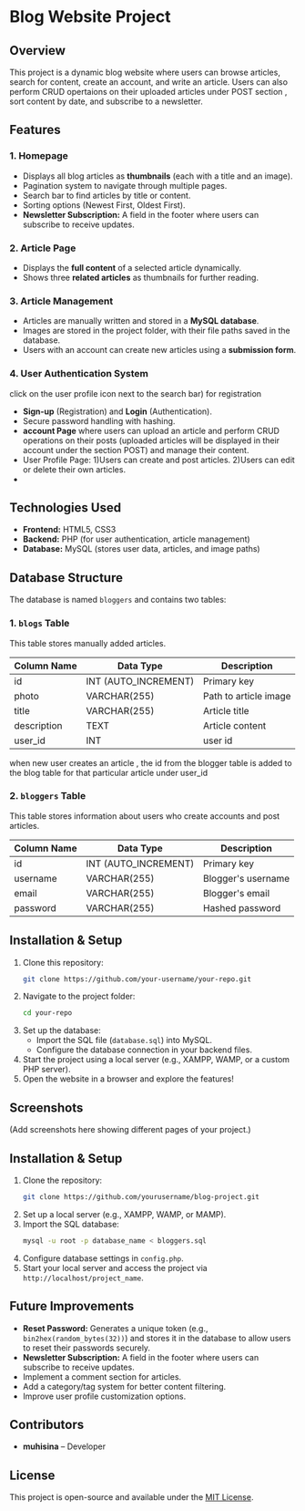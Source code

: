 # Blog Website Project

## Overview
This project is a dynamic blog website where users can browse articles, search for content, create an account, and write an article. Users can also perform CRUD opertaions on their uploaded articles under POST section , sort content by date, and subscribe to a newsletter.

## Features
### 1. Homepage
- Displays all blog articles as **thumbnails** (each with a title and an image).
- Pagination system to navigate through multiple pages.
- Search bar to find articles by title or content.
- Sorting options (Newest First, Oldest First).
- **Newsletter Subscription:** A field in the footer where users can subscribe to receive updates.


### 2. Article Page
- Displays the **full content** of a selected article dynamically.
- Shows three **related articles** as thumbnails for further reading.

### 3. Article Management
- Articles are manually written and stored in a **MySQL database**.
- Images are stored in the project folder, with their file paths saved in the database.
- Users with an account can create new articles using a **submission form**.

### 4. User Authentication System
click on the  user profile icon  next to the search bar) for registration
- **Sign-up** (Registration) and **Login** (Authentication).
- Secure password handling with hashing.
- **account Page** where users can upload an article and perform CRUD operations on  their posts (uploaded articles will be displayed in their account under the section POST) and manage their content.
- User Profile Page:
1)Users can create and post articles.
2)Users can edit or delete their own articles.
- 

## Technologies Used
- **Frontend:** HTML5, CSS3 
- **Backend:** PHP (for user authentication, article management)
- **Database:** MySQL (stores user data, articles, and image paths)

## Database Structure
The database is named `bloggers` and contains two tables:

### 1. `blogs` Table
This table stores manually added articles.

| Column Name | Data Type | Description |
|------------|-----------|-------------|
| id         | INT (AUTO_INCREMENT) | Primary key |
| photo      | VARCHAR(255) | Path to article image |
| title      | VARCHAR(255) | Article title |
| description| TEXT | Article content |
| user_id    | INT    | user id  |


when new user creates an article , the id from the blogger table is added to the blog table for that particular article under user_id

### 2. `bloggers` Table
This table stores information about users who create accounts and post articles.

| Column Name | Data Type | Description |
|------------|-----------|-------------|
| id         | INT (AUTO_INCREMENT) | Primary key |
| username   | VARCHAR(255) | Blogger's username |
| email      | VARCHAR(255) | Blogger's email |
| password   | VARCHAR(255) | Hashed password |


## Installation & Setup
1. Clone this repository:
   ```sh
   git clone https://github.com/your-username/your-repo.git
   ```
2. Navigate to the project folder:
   ```sh
   cd your-repo
   ```
3. Set up the database:
   - Import the SQL file (`database.sql`) into MySQL.
   - Configure the database connection in your backend files.
4. Start the project using a local server (e.g., XAMPP, WAMP, or a custom PHP server).
5. Open the website in a browser and explore the features!


## Screenshots
(Add screenshots here showing different pages of your project.)




## Installation & Setup
1. Clone the repository:
   ```sh
   git clone https://github.com/yourusername/blog-project.git
   ```
2. Set up a local server (e.g., XAMPP, WAMP, or MAMP).
3. Import the SQL database:
   ```sh
   mysql -u root -p database_name < bloggers.sql
   ```
4. Configure database settings in `config.php`.
5. Start your local server and access the project via `http://localhost/project_name`.

## Future Improvements
- **Reset Password:** Generates a unique token (e.g., `bin2hex(random_bytes(32))`) and stores it in the database to allow users to reset their passwords securely.
- **Newsletter Subscription:** A field in the footer where users can subscribe to receive updates.
- Implement a comment section for articles.
- Add a category/tag system for better content filtering.
- Improve user profile customization options.

## Contributors
- **muhisina** – Developer

## License
This project is open-source and available under the [MIT License](LICENSE).




